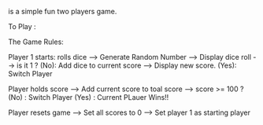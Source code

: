is a simple fun two players game.

To Play :

The Game Rules:

Player 1 starts: rolls dice --> Generate Random Number --> Display dice roll --> is it 1 ? (No): Add dice to current score --> Display new score. (Yes): Switch Player

Player holds score --> Add current score to toal score --> score >= 100 ? (No) : Switch Player (Yes) : Current PLauer Wins!!

Player resets game --> Set all scores to 0 --> Set player 1 as starting player
